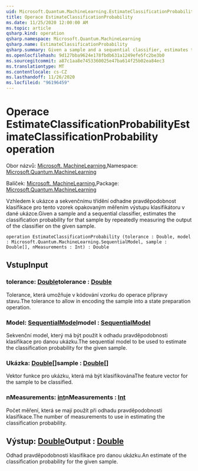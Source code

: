```yaml
---
uid: Microsoft.Quantum.MachineLearning.EstimateClassificationProbability
title: Operace EstimateClassificationProbability
ms.date: 11/25/2020 12:00:00 AM
ms.topic: article
qsharp.kind: operation
qsharp.namespace: Microsoft.Quantum.MachineLearning
qsharp.name: EstimateClassificationProbability
qsharp.summary: Given a sample and a sequential classifier, estimates the classification probability for that sample by repeatedly measuring the output of the classifier on the given sample.
ms.openlocfilehash: 9d127bba9624e178fbdb631a1249efe5fc2be3b0
ms.sourcegitcommit: a87c1aa8e7453360025e47ba614f25b02ea84ec3
ms.translationtype: MT
ms.contentlocale: cs-CZ
ms.lasthandoff: 11/26/2020
ms.locfileid: "96196459"
---
```

# <a name="estimateclassificationprobability-operation"></a><span data-ttu-id="0b0ed-102">Operace EstimateClassificationProbability</span><span class="sxs-lookup"><span data-stu-id="0b0ed-102">EstimateClassificationProbability operation</span></span>

<span data-ttu-id="0b0ed-103">Obor názvů: [Microsoft. MachineLearning.](xref:Microsoft.Quantum.MachineLearning)</span><span class="sxs-lookup"><span data-stu-id="0b0ed-103">Namespace: [Microsoft.Quantum.MachineLearning](xref:Microsoft.Quantum.MachineLearning)</span></span>

<span data-ttu-id="0b0ed-104">Balíček: [Microsoft. MachineLearning.](https://nuget.org/packages/Microsoft.Quantum.MachineLearning)</span><span class="sxs-lookup"><span data-stu-id="0b0ed-104">Package: [Microsoft.Quantum.MachineLearning](https://nuget.org/packages/Microsoft.Quantum.MachineLearning)</span></span>


<span data-ttu-id="0b0ed-105">Vzhledem k ukázce a sekvenčnímu třídění odhadne pravděpodobnost klasifikace pro tento vzorek opakovaným měřením výstupu klasifikátoru v dané ukázce.</span><span class="sxs-lookup"><span data-stu-id="0b0ed-105">Given a sample and a sequential classifier, estimates the classification probability for that sample by repeatedly measuring the output of the classifier on the given sample.</span></span>

```qsharp
operation EstimateClassificationProbability (tolerance : Double, model : Microsoft.Quantum.MachineLearning.SequentialModel, sample : Double[], nMeasurements : Int) : Double
```


## <a name="input"></a><span data-ttu-id="0b0ed-106">Vstup</span><span class="sxs-lookup"><span data-stu-id="0b0ed-106">Input</span></span>

### <a name="tolerance--double"></a><span data-ttu-id="0b0ed-107">tolerance: [Double](xref:microsoft.quantum.lang-ref.double)</span><span class="sxs-lookup"><span data-stu-id="0b0ed-107">tolerance : [Double](xref:microsoft.quantum.lang-ref.double)</span></span>

<span data-ttu-id="0b0ed-108">Tolerance, která umožňuje v kódování vzorku do operace přípravy stavu.</span><span class="sxs-lookup"><span data-stu-id="0b0ed-108">The tolerance to allow in encoding the sample into a state preparation operation.</span></span>


### <a name="model--sequentialmodel"></a><span data-ttu-id="0b0ed-109">Model: [SequentialModel](xref:Microsoft.Quantum.MachineLearning.SequentialModel)</span><span class="sxs-lookup"><span data-stu-id="0b0ed-109">model : [SequentialModel](xref:Microsoft.Quantum.MachineLearning.SequentialModel)</span></span>

<span data-ttu-id="0b0ed-110">Sekvenční model, který má být použit k odhadu pravděpodobnosti klasifikace pro danou ukázku.</span><span class="sxs-lookup"><span data-stu-id="0b0ed-110">The sequential model to be used to estimate the classification probability for the given sample.</span></span>


### <a name="sample--double"></a><span data-ttu-id="0b0ed-111">Ukázka: [Double](xref:microsoft.quantum.lang-ref.double)[]</span><span class="sxs-lookup"><span data-stu-id="0b0ed-111">sample : [Double](xref:microsoft.quantum.lang-ref.double)[]</span></span>

<span data-ttu-id="0b0ed-112">Vektor funkce pro ukázku, která má být klasifikována</span><span class="sxs-lookup"><span data-stu-id="0b0ed-112">The feature vector for the sample to be classified.</span></span>


### <a name="nmeasurements--int"></a><span data-ttu-id="0b0ed-113">nMeasurements: [int](xref:microsoft.quantum.lang-ref.int)</span><span class="sxs-lookup"><span data-stu-id="0b0ed-113">nMeasurements : [Int](xref:microsoft.quantum.lang-ref.int)</span></span>

<span data-ttu-id="0b0ed-114">Počet měření, která se mají použít při odhadu pravděpodobnosti klasifikace.</span><span class="sxs-lookup"><span data-stu-id="0b0ed-114">The number of measurements to use in estimating the classification probability.</span></span>



## <a name="output--double"></a><span data-ttu-id="0b0ed-115">Výstup: [Double](xref:microsoft.quantum.lang-ref.double)</span><span class="sxs-lookup"><span data-stu-id="0b0ed-115">Output : [Double](xref:microsoft.quantum.lang-ref.double)</span></span>

<span data-ttu-id="0b0ed-116">Odhad pravděpodobnosti klasifikace pro danou ukázku.</span><span class="sxs-lookup"><span data-stu-id="0b0ed-116">An estimate of the classification probability for the given sample.</span></span>